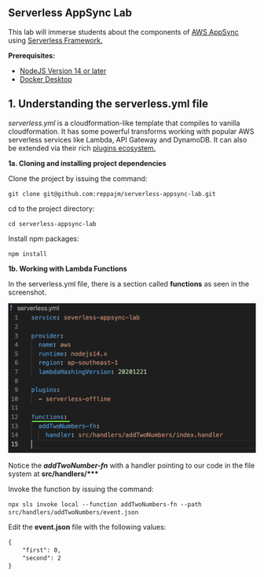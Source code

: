 ## Serverless AppSync Lab

This lab will immerse students about the components of [AWS AppSync](https://aws.amazon.com/appsync/) using [Serverless Framework.](https://www.serverless.com/)

**Prerequisites:**

- [NodeJS Version 14 or later](https://nodejs.org/en/)
- [Docker Desktop](https://www.docker.com/products/docker-desktop)

## 1. Understanding the serverless.yml file

_serverless.yml_ is a cloudformation-like template that compiles to vanilla cloudformation. It has some powerful transforms working with popular AWS serverless services like Lambda, API Gateway and DynamoDB. It can also be extended via their rich [plugins ecosystem.](https://www.serverless.com/plugins)

**1a. Cloning and installing project dependencies**

Clone the project by issuing the command:

    git clone git@github.com:reppajm/serverless-appsync-lab.git

cd to the project directory:

    cd serverless-appsync-lab

Install npm packages:

    npm install

**1b. Working with Lambda Functions**

In the serverless.yml file, there is a section called **functions** as seen in the screenshot.

![Functions Section](assets/functions.png)

Notice the **_addTwoNumber-fn_** with a handler pointing to our code in the file system at **src/handlers/\*\*\***

Invoke the function by issuing the command:

    npx sls invoke local --function addTwoNumbers-fn --path src/handlers/addTwoNumbers/event.json

Edit the **event.json** file with the following values:

    {
        "first": 0,
        "second": 2
    }
